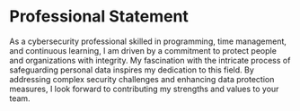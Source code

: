 # Professional Statement
As a cybersecurity professional skilled in programming, time management, and continuous learning, I am driven by a commitment to protect people and organizations with integrity. My fascination with the intricate process of safeguarding personal data inspires my dedication to this field. By addressing complex security challenges and enhancing data protection measures, I look forward to contributing my strengths and values to your team.
